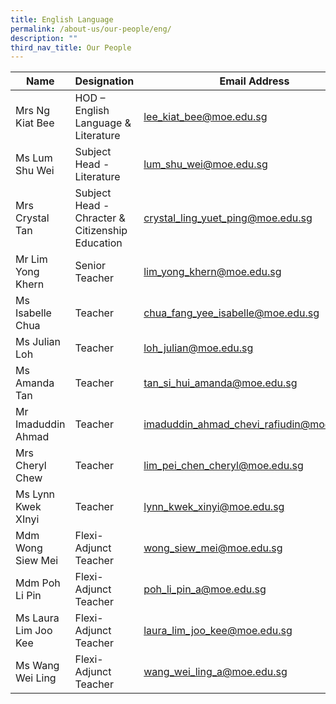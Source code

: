 ```yaml
---
title: English Language
permalink: /about-us/our-people/eng/
description: ""
third_nav_title: Our People
---
```

| Name | Designation | Email Address | Contact |
|---|---|---|---|
| Mrs Ng Kiat Bee | HOD – English Language & Literature | [lee_kiat_bee@moe.edu.sg](mailto:lee_kiat_bee@moe.edu.sg) | 65938-123 |
| Ms Lum Shu Wei | Subject Head - Literature | [lum_shu_wei@moe.edu.sg](mailto:lum_shu_wei@moe.edu.sg) | 65938-133 |
| Mrs Crystal Tan | Subject Head - Chracter & Citizenship Education | [crystal_ling_yuet_ping@moe.edu.sg](mailto:crystal_ling_yuet_ping@moe.edu.sg) | 65938-149 |
| Mr Lim Yong Khern | Senior Teacher |  [lim_yong_khern@moe.edu.sg](mailto:lim_yong_khern@moe.edu.sg) | 65938-126 |
| Ms Isabelle Chua | Teacher | [chua_fang_yee_isabelle@moe.edu.sg](mailto:chua_fang_yee_isabelle@moe.edu.sg) | 65938-157 |
| Ms Julian Loh | Teacher | [loh_julian@moe.edu.sg](mailto:loh_julian@moe.edu.sg) | 65938-162 |
| Ms Amanda Tan | Teacher | [tan_si_hui_amanda@moe.edu.sg](mailto:tan_si_hui_amanda@moe.edu.sg) | 65938-152 |
| Mr Imaduddin Ahmad | Teacher | [imaduddin_ahmad_chevi_rafiudin@moe.edu.sg](mailto:imaduddin_ahmad_chevi_rafiudin@moe.edu.sg) | 65938-140 |
| Mrs Cheryl Chew | Teacher | [lim_pei_chen_cheryl@moe.edu.sg](mailto:lim_pei_chen_cheryl@moe.edu.sg) | 65938-159 |
| Ms Lynn Kwek XInyi | Teacher | [lynn_kwek_xinyi@moe.edu.sg](mailto:Lynn_Kwek_Xinyi@moe.edu.sg) | 65938-151 |
| Mdm Wong Siew Mei | Flexi-Adjunct Teacher | [wong_siew_mei@moe.edu.sg](mailto:wong_siew_mei@moe.edu.sg) | 65938-185  |
| Mdm Poh Li Pin | Flexi-Adjunct Teacher | [poh_li_pin_a@moe.edu.sg](mailto:Poh_Li_Pin_A@moe.edu.sg) | 65938-189  | 
| Ms Laura Lim Joo Kee | Flexi-Adjunct Teacher | [laura_lim_joo_kee@moe.edu.sg](mailto:Laura_Lim_Joo_Kee@moe.edu.sg) | 65938-185 |
| Ms Wang Wei Ling | Flexi-Adjunct Teacher | [wang_wei_ling_a@moe.edu.sg](mailto:Wang_Wei_Ling_A@moe.edu.sg) | 65938-184  |